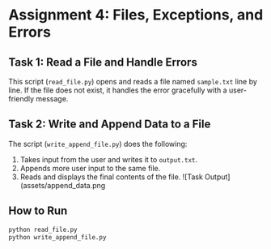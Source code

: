# Assignment 4: Files, Exceptions, and Errors

## Task 1: Read a File and Handle Errors

This script (`read_file.py`) opens and reads a file named `sample.txt` line by line.
If the file does not exist, it handles the error gracefully with a user-friendly message.

## Task 2: Write and Append Data to a File

The script (`write_append_file.py`) does the following:
1. Takes input from the user and writes it to `output.txt`.
2. Appends more user input to the same file.
3. Reads and displays the final contents of the file.
![Task Output](assets/append_data.png

## How to Run

```bash
python read_file.py
python write_append_file.py
